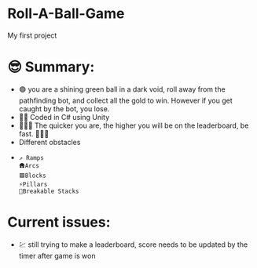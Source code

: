 # Roll-A-Ball-Game
My first project
# 😎 Summary:
* 🟢 you are a shining green ball in a dark void, roll away from the pathfinding bot, and collect all the gold to win. However if you get caught by the bot, you lose.
* 🧑‍💻 Coded in C# using Unity
* 💨🍃💨 The quicker you are, the higher you will be on the leaderboard, be fast. 💨🍃💨
* Different obstacles
*     ↗️ Ramps
      🛖Arcs
      🟪Blocks
      ⚡Pillars
      🥃Breakable Stacks
  
# Current issues:
* 💹 still trying to make a leaderboard, score needs to be updated by the timer after game is won

